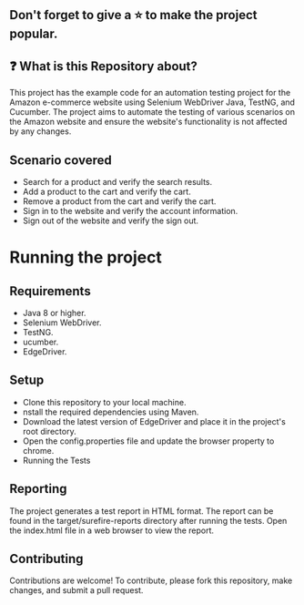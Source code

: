 ## Don't forget to give a :star: to make the project popular.

## :question: What is this Repository about?

This project has the example code for an automation testing project for the Amazon e-commerce website using Selenium WebDriver Java, TestNG, and Cucumber. The project aims to automate the testing of various scenarios on the Amazon website and ensure the website's functionality is not affected by any changes.

## Scenario covered
- Search for a product and verify the search results.
- Add a product to the cart and verify the cart.
- Remove a product from the cart and verify the cart.
- Sign in to the website and verify the account information.
- Sign out of the website and verify the sign out.

# Running the project
## Requirements
- Java 8 or higher.
- Selenium WebDriver.
- TestNG.
- ucumber.
- EdgeDriver.
## Setup
- Clone this repository to your local machine.
- nstall the required dependencies using Maven.
- Download the latest version of EdgeDriver and place it in the project's root directory.
- Open the config.properties file and update the browser property to chrome.
- Running the Tests

## Reporting
The project generates a test report in HTML format. The report can be found in the target/surefire-reports directory after running the tests. Open the index.html file in a web browser to view the report.

## Contributing
Contributions are welcome! To contribute, please fork this repository, make changes, and submit a pull request.
